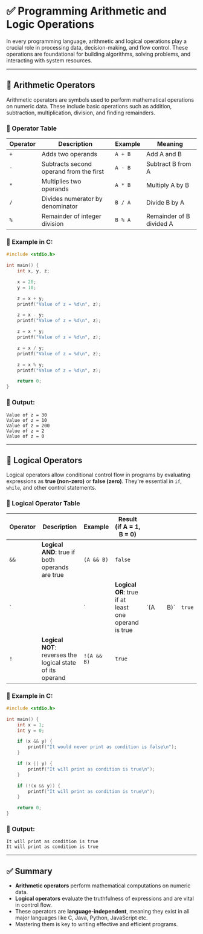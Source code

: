 
# ✅ **Programming Arithmetic and Logic Operations**

In every programming language, arithmetic and logical operations play a crucial role in processing data, decision-making, and flow control. These operations are foundational for building algorithms, solving problems, and interacting with system resources.

---

## 🔢 **Arithmetic Operators**

Arithmetic operators are symbols used to perform mathematical operations on numeric data. These include basic operations such as addition, subtraction, multiplication, division, and finding remainders.

### 📘 Operator Table

| Operator | Description                             | Example | Meaning                  |
| -------- | --------------------------------------- | ------- | ------------------------ |
| `+`      | Adds two operands                       | `A + B` | Add A and B              |
| `-`      | Subtracts second operand from the first | `A - B` | Subtract B from A        |
| `*`      | Multiplies two operands                 | `A * B` | Multiply A by B          |
| `/`      | Divides numerator by denominator        | `B / A` | Divide B by A            |
| `%`      | Remainder of integer division           | `B % A` | Remainder of B divided A |

### 🧪 Example in C:

```c
#include <stdio.h>

int main() {
    int x, y, z;

    x = 20;
    y = 10;

    z = x + y;
    printf("Value of z = %d\n", z);

    z = x - y;
    printf("Value of z = %d\n", z);

    z = x * y;
    printf("Value of z = %d\n", z);

    z = x / y;
    printf("Value of z = %d\n", z);

    z = x % y;
    printf("Value of z = %d\n", z);

    return 0;
}
```

### 🧾 Output:

```
Value of z = 30
Value of z = 10
Value of z = 200
Value of z = 2
Value of z = 0
```

---

## 🤖 **Logical Operators**

Logical operators allow conditional control flow in programs by evaluating expressions as **true (non-zero)** or **false (zero)**. They're essential in `if`, `while`, and other control statements.

### 📘 Logical Operator Table

| Operator | Description                                                | Example     | Result (if A = 1, B = 0)                             |      |   |      |        |
| -------- | ---------------------------------------------------------- | ----------- | ---------------------------------------------------- | ---- | - | ---- | ------ |
| `&&`     | **Logical AND**: true if both operands are true            | `(A && B)`  | `false`                                              |      |   |      |        |
| \`       |                                                            | \`          | **Logical OR**: true if at least one operand is true | \`(A |   | B)\` | `true` |
| `!`      | **Logical NOT**: reverses the logical state of its operand | `!(A && B)` | `true`                                               |      |   |      |        |

### 🧪 Example in C:

```c
#include <stdio.h>

int main() {
    int x = 1;
    int y = 0;

    if (x && y) {
        printf("It would never print as condition is false\n");
    }

    if (x || y) {
        printf("It will print as condition is true\n");
    }

    if (!(x && y)) {
        printf("It will print as condition is true\n");
    }

    return 0;
}
```

### 🧾 Output:

```
It will print as condition is true
It will print as condition is true
```

---

## ✅ Summary

* **Arithmetic operators** perform mathematical computations on numeric data.
* **Logical operators** evaluate the truthfulness of expressions and are vital in control flow.
* These operators are **language-independent**, meaning they exist in all major languages like C, Java, Python, JavaScript etc.
* Mastering them is key to writing effective and efficient programs.

